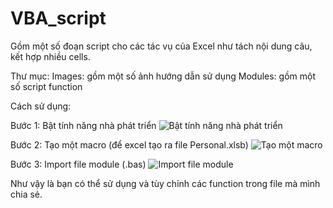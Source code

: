 # VBA_script

Gồm một số đoạn script cho các tác vụ của Excel như tách nội dung câu, kết hợp nhiều cells.

Thư mục:
Images: gồm một số ảnh hướng dẫn sử dụng
Modules: gồm một số script function

Cách sử dụng:

Bước 1: Bật tính năng nhà phát triển
![Bật tính năng nhà phát triển](https://drive.google.com/uc?export=view&id=1e-iujVr7sfkEkh8TjyWFdeW0GJQ-CZJq)

Bước 2: Tạo một macro (để excel tạo ra file Personal.xlsb)
![Tạo một macro](https://drive.google.com/uc?export=view&id=1wH33jItJgnjBjD0m5h357anQgRspTJnb)

Bước 3: Import file module (.bas)
![Import file module](https://drive.google.com/uc?export=view&id=18Ej2cC1RXRKqZlGpBKUGqfj9q_SgRD6l)

Như vậy là bạn có thể sử dụng và tùy chỉnh các function trong file mà mình chia sẻ.
